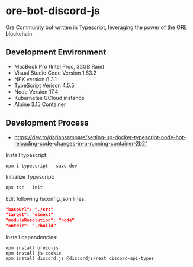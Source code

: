 # ore-bot-discord-js
Ore Community bot written in Typescript, leveraging the power of the ORE blockchain.

## Development Environment
* MacBook Pro (Intel Proc, 32GB Ram)
* Visual Studio Code Version 1.63.2
* NPX version 8.3.1
* TypeScript Verison 4.5.5
* Node Version 17.4
* Kubernetes GCloud instance
* Alpine 3.15 Container

## Development Process
* https://dev.to/dariansampare/setting-up-docker-typescript-node-hot-reloading-code-changes-in-a-running-container-2b2f

Install typescript:
```shell
npm i typescript --save-dev
```

Initialize Typescript:
```shell
npx tsc --init
```

Edit following tsconfig.json lines:
```json
"baseUrl": "./src"
"target": "esnext"
"moduleResolution": "node"
"outdir": "./build"
```

Install dependencies:
```shell
npm install oreid-js
npm install js-cookie
npm install discord.js @discordjs/rest discord-api-types
```
